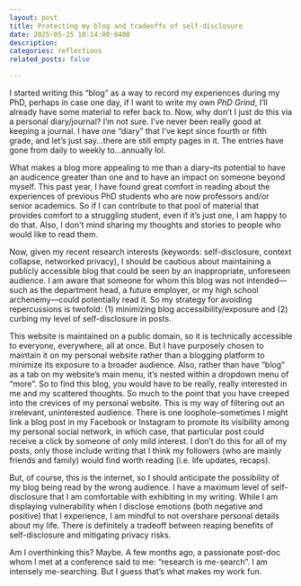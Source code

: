 ```yaml
---
layout: post
title: Protecting my blog and tradeoffs of self-disclosure
date: 2025-05-25 10:14:00-0400
description: 
categories: reflections
related_posts: false

---
```

I started writing this “blog” as a way to record my experiences during my PhD, perhaps in case one day, if I want to write my own _PhD Grind_, I’ll already have some material to refer back to. Now, why don’t I just do this via a personal diary/journal? I’m not sure. I’ve never been really good at keeping a journal. I have one “diary” that I’ve kept since fourth or fifth grade, and let’s just say…there are still empty pages in it. The entries have gone from daily to weekly to…annually lol.

What makes a blog more appealing to me than a diary–its potential to have an audicence greater than one and to have an impact on someone beyond myself. This past year, I have found great comfort in reading about the experiences of previous PhD students who are now professors and/or senior academics. So if I can contribute to that pool of material that provides comfort to a struggling student, even if it’s just one, I am happy to do that. Also, I don't mind sharing my thoughts and stories to people who would like to read them.

Now, given my recent research interests (keywords: self-disclosure, context collapse, networked privacy), I should be cautious about maintaining a publicly accessible blog that could be seen by an inappropriate, unforeseen audience. I am aware that someone for whom this blog was not intended—such as the department head, a future employer, or my high school archenemy—could potentially read it. So my strategy for avoiding repercussions is twofold: (1) minimizing blog accessibility/exposure and (2) curbing my level of self-disclosure in posts.

This website is maintained on a public domain, so it is technically accessible to everyone, everywhere, all at once. But I have purposely chosen to maintain it on my personal website rather than a blogging platform to minimize its exposure to a broader audience. Also, rather than have “blog” as a tab on my website’s main menu, it’s nested within a dropdown menu of “more”. So to find this blog, you would have to be really, really interested in me and my scattered thoughts. So much to the point that you have creeped into the crevices of my personal website. This is my way of filtering out an irrelevant, uninterested audience. There is one loophole–sometimes I might link a blog post in my Facebook or Instagram to promote its visibility among my personal social network, in which case, that particular post could receive a click by someone of only mild interest. I don’t do this for all of my posts, only those include writing that I think my followers (who are mainly friends and family) would find worth reading (i.e. life updates, recaps). 

But, of course, this is the internet, so I should anticipate the possibility of my blog being read by the wrong audience. I have a maximum level of self-disclosure that I am comfortable with exhibiting in my writing. While I am displaying vulnerability when I disclose emotions (both negative and positive) that I experience, I am mindful to not overshare personal details about my life. There is definitely a tradeoff between reaping benefits of self-disclosure and mitigating privacy risks. 

Am I overthinking this? Maybe. A few months ago, a passionate post-doc whom I met at a conference said to me: “research is me-search”. I am intensely me-searching. But I guess that’s what makes my work fun. 

